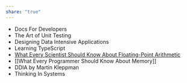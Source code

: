 ```yaml
---
share: "true"
---
```

- Docs For Developers
- The Art of Unit Testing
- Designing Data Intensive Applications
- Learning TypeScript
- [What Every Scientist Should Know About Floating-Point Arithmetic](https://docs.oracle.com/cd/E19957-01/800-7895/800-7895.pdf)
- [[What Every Programmer Should Know About Memory]]
- DDIA by Martin Kleppman
- Thinking In Systems
